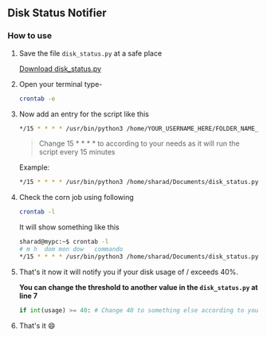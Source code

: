 ## Disk Status Notifier

### How to use


1. Save the file `disk_status.py` at a safe place

    [Download disk_status.py](https://github.com/sharadcodes/scripts/blob/master/disk_status/disk_status.py)
2. Open your terminal type-
    ```bash
    crontab -e
    ```
3. Now add an entry for the script like this
    ```bash
    */15 * * * * /usr/bin/python3 /home/YOUR_USERNAME_HERE/FOLDER_NAME_OR_PATH_TO_FILE_FROM_USER_DIR/disk_status.py
    ```
    >Change 15 * * * * to according to your needs as it will run the script every 15 minutes
    
    Example: 
    ```bash
    */15 * * * * /usr/bin/python3 /home/sharad/Documents/disk_status.py
    ```
4. Check the corn job using following
    ```bash
    crontab -l
    ```
    It will show something like this
    ```bash
    sharad@mypc:~$ crontab -l
    # m h  dom mon dow   commando
    */15 * * * * /usr/bin/python3 /home/sharad/Documents/disk_status.py
    ```
5. That's it now it will notify you if your disk usage of / exceeds 40%.

    **You can change the threshold to another value in the `disk_status.py` at line 7**
    
    ```py
    if int(usage) >= 40: # Change 40 to something else according to your needs
    ```
6. That's it :smile:
